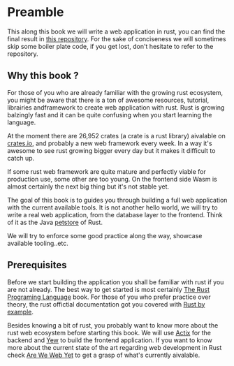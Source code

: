 # Preamble

This along this book we will write a web application in rust, you can find the final result in [this repository](https://github.com/oknozor/rust-web-showcase).
For the sake of conciseness we will sometimes skip some boiler plate code, if you get lost, don't hesitate to refer to the repository.

## Why this book ? 

For those of you who are already familiar with the growing rust ecosystem, you might be aware that there is a ton of awesome resources, tutorial, librairies andframework to create web application with rust. Rust is growing balzingly fast and it can be quite confusing when you start learning the language.

At the moment there are 26,952 crates (a crate is a rust library) aivalable on [crates.io](https://www.crates.io/), and probably a new web framework every week. In a way it's awesome to see rust growing bigger every day but it makes it difficult to catch up. 

If some rust web framework are quite mature and perfectly viable for production use, some other are too young. 
On the frontend side Wasm is almost certainly the next big thing but it's not stable yet.

The goal of this book is to guides you through building a full web application with the current available tools. It is not another hello world, we will try to write a real web application, from the database layer to the frontend.
Think of it as the Java [petstore](https://www.oracle.com/technetwork/java/index-136650.html) of Rust. 

We will try to enforce some good practice along the way, showcase available tooling..etc. 

## Prerequisites 

Before we start building the application you shall be familiar with rust if you are not already. The best way to get started is most certainly [The Rust Programing Language](https://www.rust-lang.org/book) book. For those of you who prefer practice over theory, the rust offictial documentation got you covered with [Rust by  example](https://doc.rust-lang.org/stable/rust-by-example/). 

Besides knowing a bit of rust, you probably want to know more about the rust web ecosystem before starting this book. We will use [Actix](https://actix.rs/) for the backend and [Yew](https://github.com/DenisKolodin/yew) to build the frontend application. If you want to know more about the current state of the art regarding web development in Rust check [Are We Web Yet](http://www.arewewebyet.org/) to get a grasp of what's currently aivalable. 


